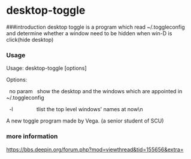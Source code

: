 # desktop-toggle
###introduction
desktop toggle is a program which read ~/.toggleconfig and determine whether a window need to be hidden when win-D is click(hide desktop)


### Usage
Usage: desktop-toggle [options]

Options:

&nbsp;&nbsp;no param&nbsp;&nbsp;&nbsp;show the desktop and the windows which are appointed in ~/.toggleconfig
  
&nbsp;&nbsp;-l&nbsp;&nbsp;&nbsp;&nbsp;&nbsp;&nbsp;&nbsp;&nbsp;&nbsp;&nbsp;&nbsp;&nbsp;&nbsp;&nbsp;&nbsp;&nbsp;tlist the top level windows' names at now\n
  
A new toggle program made by Vega. (a senior student of SCU)

### more information  
https://bbs.deepin.org/forum.php?mod=viewthread&tid=155656&extra=
